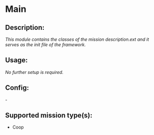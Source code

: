 # Main
## Description:
_This module contains the classes of the mission description.ext and it serves as the init file of the framework._

## Usage:
_No further setup is required._

## Config:
\-

## Supported mission type(s):
- Coop